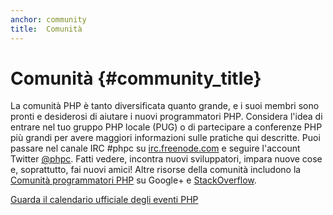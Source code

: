 ```yaml
---
anchor: community
title:  Comunità
---
```


# Comunità {#community_title}

La comunità PHP è tanto diversificata quanto grande, e i suoi membri sono pronti
e desiderosi di aiutare i nuovi programmatori PHP. Considera l'idea di entrare
nel tuo gruppo PHP locale (PUG) o di partecipare a conferenze PHP più grandi per
avere maggiori informazioni sulle pratiche qui descritte. Puoi passare nel
canale IRC #phpc su [irc.freenode.com][php-irc] e seguire l'account Twitter
[@phpc][phpc-twitter]. Fatti vedere, incontra nuovi sviluppatori, impara nuove
cose e, soprattutto, fai nuovi amici! Altre risorse della comunità includono la
[Comunità programmatori PHP][php-programmers-gplus] su Google+ e
[StackOverflow][php-so].

[Guarda il calendario ufficiale degli eventi PHP][php-calendar]

[php-irc]: http://webchat.freenode.net/?channels=phpc
[phpc-twitter]: https://twitter.com/phpc
[php-programmers-gplus]: https://plus.google.com/u/0/communities/104245651975268426012
[php-so]: http://stackoverflow.com/questions/tagged/php
[php-calendar]: http://php.net/cal.php

